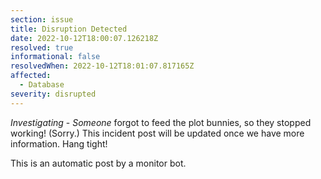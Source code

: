 ```yaml
---
section: issue
title: Disruption Detected
date: 2022-10-12T18:00:07.126218Z
resolved: true
informational: false
resolvedWhen: 2022-10-12T18:01:07.817165Z
affected:
  - Database
severity: disrupted
---
```

*Investigating* - _Someone_ forgot to feed the plot bunnies, so they stopped working! (Sorry.) This incident post will be updated once we have more information. Hang tight!

This is an automatic post by a monitor bot.
        